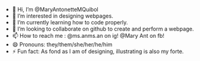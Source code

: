 - 👋 Hi, I’m @MaryAntonetteMQuibol
- 👀 I’m interested in designing webpages.
- 🌱 I’m currently learning how to code properly.
- 💞️ I’m looking to collaborate on github to create and perform a webpage.
- 📫 How to reach me : @ms.anms.an on ig! @Mary Ant on fb!
- 😄 Pronouns: they/them/she/her/he/him
- ⚡ Fun fact: As fond as I am of designing, illustrating is also my forte.

<!---
MaryAntonetteMQuibol/MaryAntonetteMQuibol is a ✨ special ✨ repository because its `README.md` (this file) appears on your GitHub profile.
You can click the Preview link to take a look at your changes.
--->
